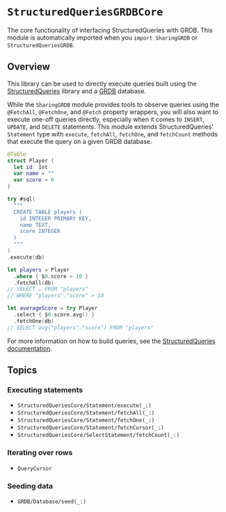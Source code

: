 # ``StructuredQueriesGRDBCore``

The core functionality of interfacing StructuredQueries with GRDB. This module is automatically
imported when you `import SharingGRDB` or `StructuredQueriesGRDB`.

## Overview

This library can be used to directly execute queries built using the [StructuredQueries][sq-gh]
library and a [GRDB][grdb-gh] database.

While the `SharingGRDB` module provides tools to observe queries using the `@FetchAll`, `@FetchOne`,
and `@Fetch` property wrappers, you will also want to execute one-off queries directly, especially
when it comes to `INSERT`, `UPDATE`, and `DELETE` statements. This module extends
StructuredQueries' `Statement` type with `execute`, `fetchAll`, `fetchOne`, and `fetchCount` methods
that execute the query on a given GRDB database.

```swift
@Table
struct Player {
  let id: Int
  var name = ""
  var score = 0
}

try #sql(
  """
  CREATE TABLE players (
    id INTEGER PRIMARY KEY,
    name TEXT,
    score INTEGER
  )
  """
)
.execute(db)

let players = Player
  .where { $0.score > 10 }
  .fetchAll(db)
// SELECT … FROM "players"
// WHERE "players"."score" > 10

let averageScore = try Player
  .select { $0.score.avg() }
  .fetchOne(db)
// SELECT avg("players"."score") FROM "players"
```

For more information on how to build queries, see the [StructuredQueries documentation][sq-spi].

[sq-gh]: https://github.com/pointfreeco/swift-structured-queries
[sq-spi]: https://swiftpackageindex.com/pointfreeco/swift-structured-queries/~/documentation/structuredqueriescore
[grdb-gh]: https://github.com/groue/GRDB.swift

## Topics

### Executing statements

- ``StructuredQueriesCore/Statement/execute(_:)``
- ``StructuredQueriesCore/Statement/fetchAll(_:)``
- ``StructuredQueriesCore/Statement/fetchOne(_:)``
- ``StructuredQueriesCore/Statement/fetchCursor(_:)``
- ``StructuredQueriesCore/SelectStatement/fetchCount(_:)``

### Iterating over rows

- ``QueryCursor``

### Seeding data

- ``GRDB/Database/seed(_:)``
